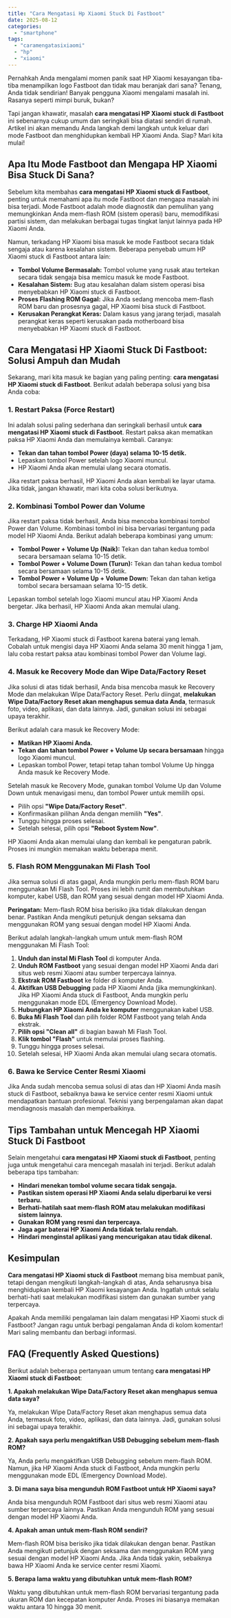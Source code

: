 ```yaml
---
title: "Cara Mengatasi Hp Xiaomi Stuck Di Fastboot"
date: 2025-08-12
categories: 
  - "smartphone"
tags: 
  - "caramengatasixiaomi"
  - "hp"
  - "xiaomi"
---
```


Pernahkah Anda mengalami momen panik saat HP Xiaomi kesayangan tiba-tiba menampilkan logo Fastboot dan tidak mau beranjak dari sana? Tenang, Anda tidak sendirian! Banyak pengguna Xiaomi mengalami masalah ini. Rasanya seperti mimpi buruk, bukan?

Tapi jangan khawatir, masalah **cara mengatasi HP Xiaomi stuck di Fastboot** ini sebenarnya cukup umum dan seringkali bisa diatasi sendiri di rumah. Artikel ini akan memandu Anda langkah demi langkah untuk keluar dari mode Fastboot dan menghidupkan kembali HP Xiaomi Anda. Siap? Mari kita mulai!

## Apa Itu Mode Fastboot dan Mengapa HP Xiaomi Bisa Stuck Di Sana?

Sebelum kita membahas **cara mengatasi HP Xiaomi stuck di Fastboot**, penting untuk memahami apa itu mode Fastboot dan mengapa masalah ini bisa terjadi. Mode Fastboot adalah mode diagnostik dan pemulihan yang memungkinkan Anda mem-flash ROM (sistem operasi) baru, memodifikasi partisi sistem, dan melakukan berbagai tugas tingkat lanjut lainnya pada HP Xiaomi Anda.

Namun, terkadang HP Xiaomi bisa masuk ke mode Fastboot secara tidak sengaja atau karena kesalahan sistem. Beberapa penyebab umum HP Xiaomi stuck di Fastboot antara lain:

- **Tombol Volume Bermasalah:** Tombol volume yang rusak atau tertekan secara tidak sengaja bisa memicu masuk ke mode Fastboot.
- **Kesalahan Sistem:** Bug atau kesalahan dalam sistem operasi bisa menyebabkan HP Xiaomi stuck di Fastboot.
- **Proses Flashing ROM Gagal:** Jika Anda sedang mencoba mem-flash ROM baru dan prosesnya gagal, HP Xiaomi bisa stuck di Fastboot.
- **Kerusakan Perangkat Keras:** Dalam kasus yang jarang terjadi, masalah perangkat keras seperti kerusakan pada motherboard bisa menyebabkan HP Xiaomi stuck di Fastboot.

## Cara Mengatasi HP Xiaomi Stuck Di Fastboot: Solusi Ampuh dan Mudah

Sekarang, mari kita masuk ke bagian yang paling penting: **cara mengatasi HP Xiaomi stuck di Fastboot**. Berikut adalah beberapa solusi yang bisa Anda coba:

### 1\. Restart Paksa (Force Restart)

Ini adalah solusi paling sederhana dan seringkali berhasil untuk **cara mengatasi HP Xiaomi stuck di Fastboot**. Restart paksa akan mematikan paksa HP Xiaomi Anda dan memulainya kembali. Caranya:

- **Tekan dan tahan tombol Power (daya) selama 10-15 detik.**
- Lepaskan tombol Power setelah logo Xiaomi muncul.
- HP Xiaomi Anda akan memulai ulang secara otomatis.

Jika restart paksa berhasil, HP Xiaomi Anda akan kembali ke layar utama. Jika tidak, jangan khawatir, mari kita coba solusi berikutnya.

### 2\. Kombinasi Tombol Power dan Volume

Jika restart paksa tidak berhasil, Anda bisa mencoba kombinasi tombol Power dan Volume. Kombinasi tombol ini bisa bervariasi tergantung pada model HP Xiaomi Anda. Berikut adalah beberapa kombinasi yang umum:

- **Tombol Power + Volume Up (Naik):** Tekan dan tahan kedua tombol secara bersamaan selama 10-15 detik.
- **Tombol Power + Volume Down (Turun):** Tekan dan tahan kedua tombol secara bersamaan selama 10-15 detik.
- **Tombol Power + Volume Up + Volume Down:** Tekan dan tahan ketiga tombol secara bersamaan selama 10-15 detik.

Lepaskan tombol setelah logo Xiaomi muncul atau HP Xiaomi Anda bergetar. Jika berhasil, HP Xiaomi Anda akan memulai ulang.

### 3\. Charge HP Xiaomi Anda

Terkadang, HP Xiaomi stuck di Fastboot karena baterai yang lemah. Cobalah untuk mengisi daya HP Xiaomi Anda selama 30 menit hingga 1 jam, lalu coba restart paksa atau kombinasi tombol Power dan Volume lagi.

### 4\. Masuk ke Recovery Mode dan Wipe Data/Factory Reset

Jika solusi di atas tidak berhasil, Anda bisa mencoba masuk ke Recovery Mode dan melakukan Wipe Data/Factory Reset. Perlu diingat, **melakukan Wipe Data/Factory Reset akan menghapus semua data Anda**, termasuk foto, video, aplikasi, dan data lainnya. Jadi, gunakan solusi ini sebagai upaya terakhir.

Berikut adalah cara masuk ke Recovery Mode:

- **Matikan HP Xiaomi Anda.**
- **Tekan dan tahan tombol Power + Volume Up secara bersamaan** hingga logo Xiaomi muncul.
- Lepaskan tombol Power, tetapi tetap tahan tombol Volume Up hingga Anda masuk ke Recovery Mode.

Setelah masuk ke Recovery Mode, gunakan tombol Volume Up dan Volume Down untuk menavigasi menu, dan tombol Power untuk memilih opsi.

- Pilih opsi **"Wipe Data/Factory Reset"**.
- Konfirmasikan pilihan Anda dengan memilih **"Yes"**.
- Tunggu hingga proses selesai.
- Setelah selesai, pilih opsi **"Reboot System Now"**.

HP Xiaomi Anda akan memulai ulang dan kembali ke pengaturan pabrik. Proses ini mungkin memakan waktu beberapa menit.

### 5\. Flash ROM Menggunakan Mi Flash Tool

Jika semua solusi di atas gagal, Anda mungkin perlu mem-flash ROM baru menggunakan Mi Flash Tool. Proses ini lebih rumit dan membutuhkan komputer, kabel USB, dan ROM yang sesuai dengan model HP Xiaomi Anda.

**Peringatan:** Mem-flash ROM bisa berisiko jika tidak dilakukan dengan benar. Pastikan Anda mengikuti petunjuk dengan seksama dan menggunakan ROM yang sesuai dengan model HP Xiaomi Anda.

Berikut adalah langkah-langkah umum untuk mem-flash ROM menggunakan Mi Flash Tool:

1. **Unduh dan instal Mi Flash Tool** di komputer Anda.
2. **Unduh ROM Fastboot** yang sesuai dengan model HP Xiaomi Anda dari situs web resmi Xiaomi atau sumber terpercaya lainnya.
3. **Ekstrak ROM Fastboot** ke folder di komputer Anda.
4. **Aktifkan USB Debugging** pada HP Xiaomi Anda (jika memungkinkan). Jika HP Xiaomi Anda stuck di Fastboot, Anda mungkin perlu menggunakan mode EDL (Emergency Download Mode).
5. **Hubungkan HP Xiaomi Anda ke komputer** menggunakan kabel USB.
6. **Buka Mi Flash Tool** dan pilih folder ROM Fastboot yang telah Anda ekstrak.
7. **Pilih opsi "Clean all"** di bagian bawah Mi Flash Tool.
8. **Klik tombol "Flash"** untuk memulai proses flashing.
9. Tunggu hingga proses selesai.
10. Setelah selesai, HP Xiaomi Anda akan memulai ulang secara otomatis.

### 6\. Bawa ke Service Center Resmi Xiaomi

Jika Anda sudah mencoba semua solusi di atas dan HP Xiaomi Anda masih stuck di Fastboot, sebaiknya bawa ke service center resmi Xiaomi untuk mendapatkan bantuan profesional. Teknisi yang berpengalaman akan dapat mendiagnosis masalah dan memperbaikinya.

## Tips Tambahan untuk Mencegah HP Xiaomi Stuck Di Fastboot

Selain mengetahui **cara mengatasi HP Xiaomi stuck di Fastboot**, penting juga untuk mengetahui cara mencegah masalah ini terjadi. Berikut adalah beberapa tips tambahan:

- **Hindari menekan tombol volume secara tidak sengaja.**
- **Pastikan sistem operasi HP Xiaomi Anda selalu diperbarui ke versi terbaru.**
- **Berhati-hatilah saat mem-flash ROM atau melakukan modifikasi sistem lainnya.**
- **Gunakan ROM yang resmi dan terpercaya.**
- **Jaga agar baterai HP Xiaomi Anda tidak terlalu rendah.**
- **Hindari menginstal aplikasi yang mencurigakan atau tidak dikenal.**

## Kesimpulan

**Cara mengatasi HP Xiaomi stuck di Fastboot** memang bisa membuat panik, tetapi dengan mengikuti langkah-langkah di atas, Anda seharusnya bisa menghidupkan kembali HP Xiaomi kesayangan Anda. Ingatlah untuk selalu berhati-hati saat melakukan modifikasi sistem dan gunakan sumber yang terpercaya.

Apakah Anda memiliki pengalaman lain dalam mengatasi HP Xiaomi stuck di Fastboot? Jangan ragu untuk berbagi pengalaman Anda di kolom komentar! Mari saling membantu dan berbagi informasi.

## FAQ (Frequently Asked Questions)

Berikut adalah beberapa pertanyaan umum tentang **cara mengatasi HP Xiaomi stuck di Fastboot**:

**1\. Apakah melakukan Wipe Data/Factory Reset akan menghapus semua data saya?**

Ya, melakukan Wipe Data/Factory Reset akan menghapus semua data Anda, termasuk foto, video, aplikasi, dan data lainnya. Jadi, gunakan solusi ini sebagai upaya terakhir.

**2\. Apakah saya perlu mengaktifkan USB Debugging sebelum mem-flash ROM?**

Ya, Anda perlu mengaktifkan USB Debugging sebelum mem-flash ROM. Namun, jika HP Xiaomi Anda stuck di Fastboot, Anda mungkin perlu menggunakan mode EDL (Emergency Download Mode).

**3\. Di mana saya bisa mengunduh ROM Fastboot untuk HP Xiaomi saya?**

Anda bisa mengunduh ROM Fastboot dari situs web resmi Xiaomi atau sumber terpercaya lainnya. Pastikan Anda mengunduh ROM yang sesuai dengan model HP Xiaomi Anda.

**4\. Apakah aman untuk mem-flash ROM sendiri?**

Mem-flash ROM bisa berisiko jika tidak dilakukan dengan benar. Pastikan Anda mengikuti petunjuk dengan seksama dan menggunakan ROM yang sesuai dengan model HP Xiaomi Anda. Jika Anda tidak yakin, sebaiknya bawa HP Xiaomi Anda ke service center resmi Xiaomi.

**5\. Berapa lama waktu yang dibutuhkan untuk mem-flash ROM?**

Waktu yang dibutuhkan untuk mem-flash ROM bervariasi tergantung pada ukuran ROM dan kecepatan komputer Anda. Proses ini biasanya memakan waktu antara 10 hingga 30 menit.
